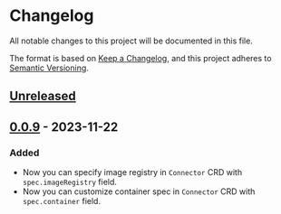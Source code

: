 # Changelog

All notable changes to this project will be documented in this file.

The format is based on [Keep a Changelog](https://keepachangelog.com/en/1.0.0/),
and this project adheres to [Semantic Versioning](https://semver.org/spec/v2.0.0.html).

## [Unreleased]

## [0.0.9] - 2023-11-22

### Added

- Now you can specify image registry in `Connector` CRD with `spec.imageRegistry` field.
- Now you can customize container spec in `Connector` CRD with `spec.container` field.

[unreleased]: https://github.com/hstreamdb/hstream-operator/compare/0.0.9...HEAD
[0.0.9]: https://github.com/olivierlacan/keep-a-changelog/releases/tag/0.0.9
